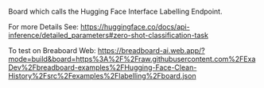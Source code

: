 Board which calls the Hugging Face Interface Labelling Endpoint.

For more Details See: https://huggingface.co/docs/api-inference/detailed_parameters#zero-shot-classification-task

To test on Breaboard Web: https://breadboard-ai.web.app/?mode=build&board=https%3A%2F%2Fraw.githubusercontent.com%2FExaDev%2Fbreadboard-examples%2FHugging-Face-Clean-History%2Fsrc%2Fexamples%2Flabelling%2Fboard.json